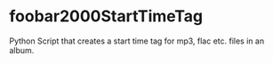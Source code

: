 # foobar2000StartTimeTag
Python Script that creates a start time tag for mp3, flac etc. files in an album.
